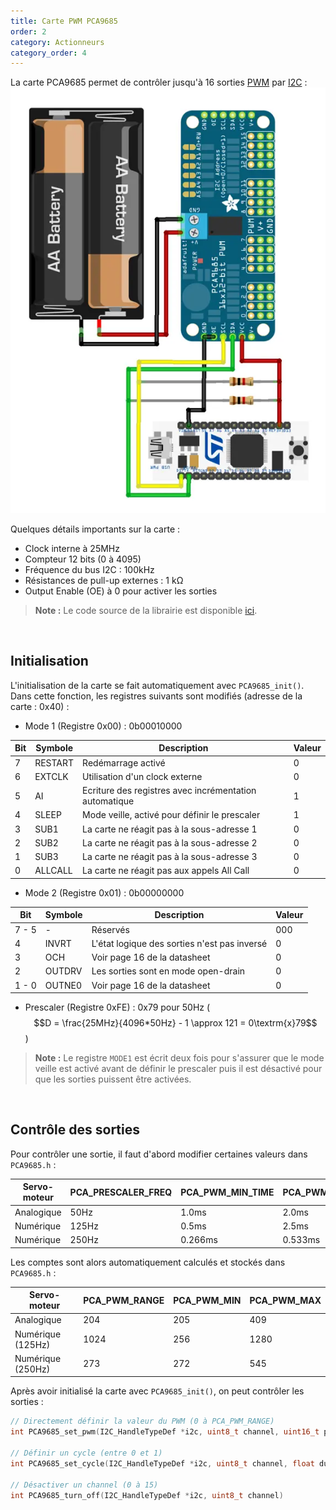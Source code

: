 ```yaml
---
title: Carte PWM PCA9685
order: 2
category: Actionneurs
category_order: 4
---
```


La carte PCA9685 permet de contrôler jusqu'à 16 sorties [PWM](/actionneurs/pwm) par [I2C](/communication/I2C/principe) :
![PCA965](/images/diagrams/PCA9685.webp)

Quelques détails importants sur la carte :
- Clock interne à 25MHz
- Compteur 12 bits (0 à 4095)
- Fréquence du bus I2C : 100kHz
- Résistances de pull-up externes : 1 kΩ
- Output Enable (OE) à 0 pour activer les sorties

> **Note :** Le code source de la librairie est disponible [ici](https://github.com/RobotechNancy/Actionneurs/tree/master/PCA9685).

<br>

## Initialisation

L'initialisation de la carte se fait automatiquement avec `PCA9685_init()`.
Dans cette fonction, les registres suivants sont modifiés (adresse de la carte : 0x40) :

- Mode 1 (Registre 0x00) : 0b00010000

| Bit | Symbole | Description                                            | Valeur |
|-----|---------|--------------------------------------------------------|--------|
| 7   | RESTART | Redémarrage activé                                     | 0      |
| 6   | EXTCLK  | Utilisation d'un clock externe                         | 0      |
| 5   | AI      | Ecriture des registres avec incrémentation automatique | 1      |
| 4   | SLEEP   | Mode veille, activé pour définir le prescaler          | 1      |
| 3   | SUB1    | La carte ne réagit pas à la sous-adresse 1             | 0      |
| 2   | SUB2    | La carte ne réagit pas à la sous-adresse 2             | 0      |
| 1   | SUB3    | La carte ne réagit pas à la sous-adresse 3             | 0      |
| 0   | ALLCALL | La carte ne réagit pas aux appels All Call             | 0      |

- Mode 2 (Registre 0x01) : 0b00000000

| Bit   | Symbole | Description                                  | Valeur |
|-------|---------|----------------------------------------------|--------|
| 7 - 5 | -       | Réservés                                     | 000    |
| 4     | INVRT   | L'état logique des sorties n'est pas inversé | 0      |
| 3     | OCH     | Voir page 16 de la datasheet                 | 0      |
| 2     | OUTDRV  | Les sorties sont en mode open-drain          | 0      |
| 1 - 0 | OUTNE0  | Voir page 16 de la datasheet                 | 0      |

- Prescaler (Registre 0xFE) : 0x79 pour 50Hz ($$D = \frac{25MHz}{4096*50Hz} - 1 \approx 121 = 0\textrm{x}79$$)

> **Note :** Le registre `MODE1` est écrit deux fois pour s'assurer que le mode veille est activé avant de définir le prescaler
> puis il est désactivé pour que les sorties puissent être activées.

<br>

## Contrôle des sorties

Pour contrôler une sortie, il faut d'abord modifier certaines valeurs dans `PCA9685.h` :

| Servo-moteur | PCA_PRESCALER_FREQ | PCA_PWM_MIN_TIME | PCA_PWM_MAX_TIME |
|--------------|--------------------|------------------|------------------|
| Analogique   | 50Hz               | 1.0ms            | 2.0ms            |
| Numérique    | 125Hz              | 0.5ms            | 2.5ms            |
| Numérique    | 250Hz              | 0.266ms          | 0.533ms          |

Les comptes sont alors automatiquement calculés et stockés dans `PCA9685.h` :

| Servo-moteur      | PCA_PWM_RANGE | PCA_PWM_MIN | PCA_PWM_MAX |
|-------------------|---------------|-------------|-------------|
| Analogique        | 204           | 205         | 409         |
| Numérique (125Hz) | 1024          | 256         | 1280        |
| Numérique (250Hz) | 273           | 272         | 545         |

Après avoir initialisé la carte avec `PCA9685_init()`, on peut contrôler les sorties :

```c
// Directement définir la valeur du PWM (0 à PCA_PWM_RANGE)
int PCA9685_set_pwm(I2C_HandleTypeDef *i2c, uint8_t channel, uint16_t points)

// Définir un cycle (entre 0 et 1)
int PCA9685_set_cycle(I2C_HandleTypeDef *i2c, uint8_t channel, float duty_cycle)

// Désactiver un channel (0 à 15)
int PCA9685_turn_off(I2C_HandleTypeDef *i2c, uint8_t channel)
```
